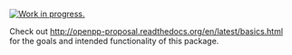 [![Work in progress.](https://travis-ci.org/daydreamt/pgm.jl.svg?branch=master)](https://travis-ci.org/daydreamt/pgm.jl)

Check out http://openpp-proposal.readthedocs.org/en/latest/basics.html for the goals and intended functionality of this package.

